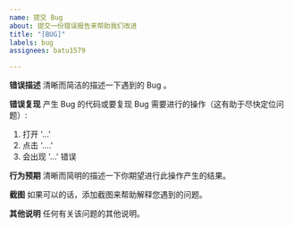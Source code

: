 ```yaml
---
name: 提交 Bug
about: 提交一份错误报告来帮助我们改进
title: "[BUG]"
labels: bug
assignees: batu1579

---
```


**错误描述**
清晰而简洁的描述一下遇到的 Bug 。

**错误复现**
产生 Bug 的代码或要复现 Bug 需要进行的操作（这有助于尽快定位问题）:
1. 打开 '...'
2. 点击 '....'
4. 会出现 '...' 错误

**行为预期**
清晰而简明的描述一下你期望进行此操作产生的结果。

**截图**
如果可以的话，添加截图来帮助解释您遇到的问题。

**其他说明**
任何有关该问题的其他说明。
